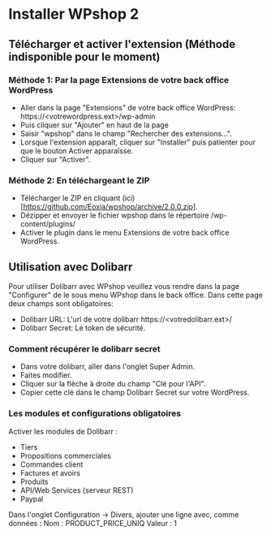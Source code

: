 # Installer WPshop 2

## Télécharger et activer l'extension (Méthode indisponible pour le moment)

### Méthode 1: Par la page Extensions de votre back office WordPress

* Aller dans la page "Extensions" de votre back office WordPress: https://<votrewordpress.ext>/wp-admin
* Puis cliquer sur "Ajouter" en haut de la page
* Saisir "wpshop" dans le champ "Rechercher des extensions...".
* Lorsque l'extension apparaît, cliquer sur "Installer" puis patienter pour que le bouton Activer apparaîsse.
* Cliquer sur "Activer".

### Méthode 2: En téléchargeant le ZIP

* Télécharger le ZIP en cliquant (ici)[https://github.com/Eoxia/wpshop/archive/2.0.0.zip].
* Dézipper et envoyer le fichier wpshop dans le répertoire /wp-content/plugins/
* Activer le plugin dans le menu Extensions de votre back office WordPress.

## Utilisation avec Dolibarr

Pour utiliser Dolibarr avec WPshop veuillez vous rendre dans la page "Configurer" de le sous menu WPshop dans le back office.
Dans cette page deux champs sont obligatoires:
* Dolibarr URL: L'url de votre dolibarr https://<votredolibarr.ext>/
* Dolibarr Secret: Le token de sécurité.

### Comment récupérer le dolibarr secret

* Dans votre dolibarr, aller dans l'onglet Super Admin.
* Faites modifier.
* Cliquer sur la flèche à droite du champ "Clé pour l'API".
* Copier cette clé dans le champ Dolibarr Secret sur votre WordPress.

### Les modules et configurations obligatoires

Activer les modules de Dolibarr :
* Tiers
* Propositions commerciales
* Commandes client
* Factures et avoirs
* Produits
* API/Web Services (serveur REST)
* Paypal

Dans l'onglet Configuration -> Divers, ajouter une ligne avec, comme données :
Nom : PRODUCT_PRICE_UNIQ
Valeur : 1
